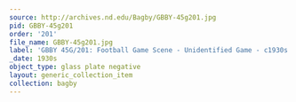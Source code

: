 ```yaml
---
source: http://archives.nd.edu/Bagby/GBBY-45g201.jpg
pid: GBBY-45g201
order: '201'
file_name: GBBY-45g201.jpg
label: 'GBBY 45G/201: Football Game Scene - Unidentified Game - c1930s'
_date: 1930s
object_type: glass plate negative
layout: generic_collection_item
collection: bagby
---
```

